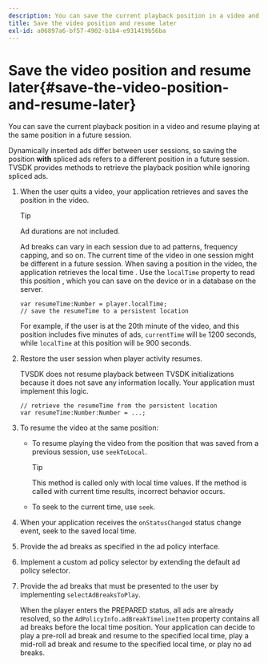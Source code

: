```yaml
---
description: You can save the current playback position in a video and resume playing at the same position in a future session.
title: Save the video position and resume later
exl-id: a06897a6-bf57-4902-b1b4-e931419b56ba
---
```

# Save the video position and resume later{#save-the-video-position-and-resume-later}

You can save the current playback position in a video and resume playing at the same position in a future session.

Dynamically inserted ads differ between user sessions, so saving the position **with** spliced ads refers to a different position in a future session. TVSDK provides methods to retrieve the playback position while ignoring spliced ads. 

1. When the user quits a video, your application retrieves and saves the position in the video.

   >[!TIP]
   >
   >Ad durations are not included.

   Ad breaks can vary in each session due to ad patterns, frequency capping, and so on. The current time of the video in one session might be different in a future session. When saving a position in the video, the application retrieves the local time  . Use the `localTime` property to read this position , which you can save on the device or in a database on the server.

   ```
   var resumeTime:Number = player.localTime; 
   // save the resumeTime to a persistent location
   ```

   For example, if the user is at the 20th minute of the video, and this position includes five minutes of ads, `currentTime` will `be` 1200 seconds, while `localTime` at this position will `be` 900 seconds.

1. Restore the user session when player activity resumes.

   TVSDK does not resume playback between TVSDK initializations because it does not save any information locally. Your application must implement this logic.

   ```
   // retrieve the resumeTime from the persistent location 
   var resumeTime:Number:Number = ...;
   ```

1. To resume the video at the same position:

    * To resume playing the video from the position that was saved from a previous session, use `seekToLocal`.     
    
      >[!TIP]
      >
      >This method is called only with local time values. If the method is called with current time results, incorrect behavior occurs.

    * To seek to the current time, use `seek`.

1. When your application receives the `onStatusChanged` status change event, seek to the saved local time.
1. Provide the ad breaks as specified in the ad policy interface.
1. Implement a custom ad policy selector by extending the default ad policy selector.
1. Provide the ad breaks that must be presented to the user by implementing `selectAdBreaksToPlay`.

   When the player enters the PREPARED status, all ads are already resolved, so the `AdPolicyInfo.adBreakTimelineItem` property contains all ad breaks before the local time position. Your application can decide to play a pre-roll ad break and resume to the specified local time, play a mid-roll ad break and resume to the specified local time, or play no ad breaks.
